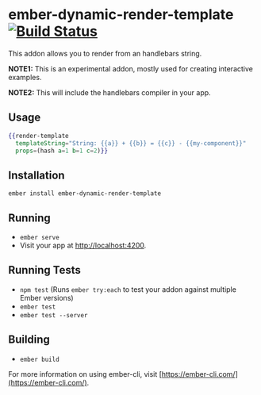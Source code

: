 # ember-dynamic-render-template [![Build Status](https://travis-ci.org/miguelcobain/ember-dynamic-render-template.svg?branch=master)](https://travis-ci.org/miguelcobain/ember-dynamic-render-template)

This addon allows you to render from an handlebars string.

**NOTE1:** This is an experimental addon, mostly used for creating interactive examples.

**NOTE2:** This will include the handlebars compiler in your app.

## Usage

```hbs
{{render-template
  templateString="String: {{a}} + {{b}} = {{c}} - {{my-component}}"
  props=(hash a=1 b=1 c=2)}}
```

## Installation

```
ember install ember-dynamic-render-template
```

## Running

* `ember serve`
* Visit your app at [http://localhost:4200](http://localhost:4200).

## Running Tests

* `npm test` (Runs `ember try:each` to test your addon against multiple Ember versions)
* `ember test`
* `ember test --server`

## Building

* `ember build`

For more information on using ember-cli, visit [https://ember-cli.com/](https://ember-cli.com/).
